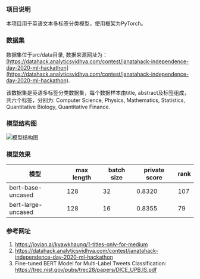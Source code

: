 ### 项目说明

本项目用于英语文本多标签分类模型，使用框架为PyTorch。
    
### 数据集
    
数据集位于src/data目录, 数据来源网址为：[https://datahack.analyticsvidhya.com/contest/janatahack-independence-day-2020-ml-hackathon](https://datahack.analyticsvidhya.com/contest/janatahack-independence-day-2020-ml-hackathon).

该数据集是英语多标签分类数据集，每个数据样本由title, abstract及标签组成，共六个标签，分别为: Computer Science, Physics, Mathematics, Statistics, Quantitative Biology, Quantitative Finance.

### 模型结构图

![模型结构图](https://raw.githubusercontent.com/percent4/pytorch_english_mltc/master/docs/model_structure.png)

### 模型效果

|模型|max length|batch size|private score|rank|
|---|---|---|---|---|
|bert-base-uncased|128|32|0.8320|107|
|bert-large-uncased|128|16|0.8355|79|

### 参考网址
1. https://jovian.ai/kyawkhaung/1-titles-only-for-medium
2. https://datahack.analyticsvidhya.com/contest/janatahack-independence-day-2020-ml-hackathon
3. Fine-tuned BERT Model for Multi-Label Tweets Classification: https://trec.nist.gov/pubs/trec28/papers/DICE_UPB.IS.pdf